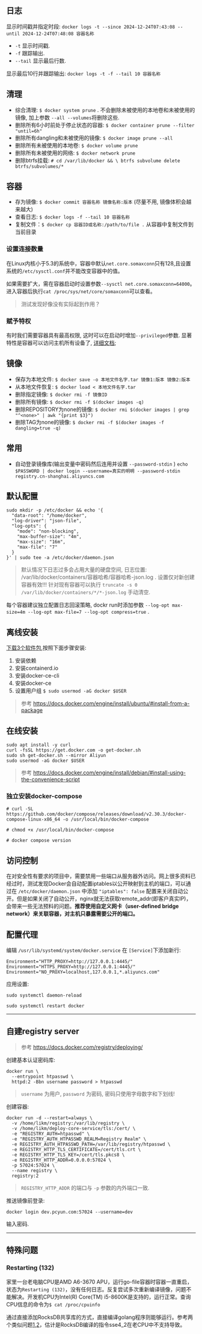 ## 日志

显示时间戳并指定时段: `docker logs -t --since 2024-12-24T07:43:08 --until 2024-12-24T07:48:08 容器名称`

* `-t` 显示时间戳.
* `-f` 跟踪输出.
* `--tail` 显示最后行数.

显示最后10行并跟踪输出: `docker logs -t -f --tail 10 容器名称`

## 清理
* 综合清理: `$ docker system prune` . 不会删除未被使用的本地卷和未被使用的镜像, 加上参数 `--all --volumes`将删除这些.
* 删除所有6小时前处于停止状态的容器: `$ docker container prune --filter "until=6h"`
* 删除所有dangling和未被使用的镜像: `$ docker image prune --all`
* 删除所有未被使用的本地卷: `$ docker volume prune`
* 删除所有未被使用的网络: `$ docker network prune`
* 删除btrfs挂载: `# cd /var/lib/docker && \ btrfs subvolume delete btrfs/subvolumes/*`

## 容器
* 存为镜像: `$ docker commit 容器名称 镜像名称:版本` (尽量不用, 镜像体积会越来越大)
* 查看日志: `$ docker logs -f --tail 10 容器名称`
* 复制文件：`$ docker cp 容器ID或名称:/path/to/file .` 从容器中复制文件到当前目录

### 设置连接数量

在Linux内核小于5.3的系统中，容器中默认`net.core.somaxconn`只有128,且设置系统的`/etc/sysctl.conf`并不能改变容器中的值。

如果需要扩大，需在容器启动时设置参数`--sysctl net.core.somaxconn=64000`。进入容器后执行`cat /proc/sys/net/core/somaxconn`可以查看。

> 测试发现好像没有实际起到作用？

### 赋予特权

有时我们需要容器具有最高权限, 这时可以在启动时增加`--privileged`参数. 显著特性是容器可以访问主机所有设备了, [详细文档](https://docs.docker.com/engine/reference/run/#runtime-privilege-and-linux-capabilities);

## 镜像
*  保存为本地文件: `$ docker save -o 本地文件名字.tar 镜像1:版本 镜像2:版本`
*  从本地文件恢复: `$ docker load < 本地文件名字.tar`
*  删除指定镜像: `$ docker rmi -f 镜像ID`
*  删除所有镜像: `$ docker rmi -f $(docker images -q)`
*  删除REPOSITORY为none的镜像: `$ docker rmi $(docker images | grep "^<none>" | awk "{print $3}")`
*  删除TAG为none的镜像: `$ docker rmi -f $(docker images -f dangling=true -q)`

## 常用

* 自动登录镜像库(输出变量中密码然后连用并设置 `--password-stdin` ) `echo $PASSWORD | docker login --username=真实的明明 --password-stdin registry.cn-shanghai.aliyuncs.com`

## 默认配置

```
sudo mkdir -p /etc/docker && echo '{
  "data-root": "/home/docker",
  "log-driver": "json-file",
  "log-opts": {
    "mode": "non-blocking",
    "max-buffer-size": "4m",
    "max-size": "16m",
    "max-file": "7"
  }
}' | sudo tee -a /etc/docker/daemon.json
```
>  默认情况下日志过多会占用大量的硬盘空间, 日志位置: /var/lib/docker/containers/容器哈希/容器哈希-json.log . 设置仅对新创建容器有效!!! 针对现有容器可以执行 `truncate -s 0 /var/lib/docker/containers/*/*-json.log` 手动清空.

每个容器建议独立配置日志回滚策略, dockr run时添加参数 `--log-opt max-size=4m --log-opt max-file=7 --log-opt compress=true` .

## 离线安装

[下载3个软件包](https://download.docker.com/linux/ubuntu/dists/focal/pool/stable/amd64/),按照下面步骤安装:

1. 安装依赖
2. 安装containerd.io
3. 安装docker-ce-cli
4. 安装docker-ce
5. 设置用户组 `$ sudo usermod -aG docker $USER`
> 参考 https://docs.docker.com/engine/install/ubuntu/#install-from-a-package

## 在线安装

```
sudo apt install -y curl
curl -fsSL https://get.docker.com -o get-docker.sh
sudo sh get-docker.sh --mirror Aliyun
sudo usermod -aG docker $USER
```
> 参考 https://docs.docker.com/engine/install/debian/#install-using-the-convenience-script

### 独立安装docker-compose

```
# curl -SL https://github.com/docker/compose/releases/download/v2.30.3/docker-compose-linux-x86_64 -o /usr/local/bin/docker-compose

# chmod +x /usr/local/bin/docker-compose

# docker compose version
```

## 访问控制
在对安全性有要求的项目中，需要禁用一些端口从服务器外访问。网上很多资料已经过时，测试发现Docker会自动配置iptables以公开映射到主机的端口，可以通过在 `/etc/docker/daemon.json` 中添加 `"iptables": false` 配置来关闭自动公开。但是如果关闭了自动公开，nginx就无法获取remote_addr(即客户真实IP)，会带来一些无法预料的问题。**推荐使用自定义网卡（user-defined bridge network）来关联容器，对主机只暴露需要公开的端口。**

## 配置代理

编辑 `/usr/lib/systemd/system/docker.service` 在 `[Service]`下添加新行:

```
Environment="HTTP_PROXY=http://127.0.0.1:4445/"
Environment="HTTPS_PROXY=http://127.0.0.1:4445/"
Environment="NO_PROXY=localhost,127.0.0.1,*.aliyuncs.com"
```

应用设置:

```
sudo systemctl daemon-reload

sudo systemctl restart docker
```

---

## 自建registry server

> 参考 https://docs.docker.com/registry/deploying/

创建基本认证密码库:

```
docker run \
  --entrypoint htpasswd \
  httpd:2 -Bbn username password > htpasswd
```

> `username` 为用户, `password` 为密码, 密码只使用字母数字和下划线!

创建容器:

```
docker run -d --restart=always \
  -v /home/likm/registry:/var/lib/registry \
  -v /home/likm/deploy-core-service/tls:/cert/ \
  -e "REGISTRY_AUTH=htpasswd" \
  -e "REGISTRY_AUTH_HTPASSWD_REALM=Registry Realm" \
  -e REGISTRY_AUTH_HTPASSWD_PATH=/var/lib/registry/htpasswd \
  -e REGISTRY_HTTP_TLS_CERTIFICATE=/cert/tls.crt \
  -e REGISTRY_HTTP_TLS_KEY=/cert/tls.pkcs8 \
  -e REGISTRY_HTTP_ADDR=0.0.0.0:57024 \
  -p 57024:57024 \
  --name registry \
  registry:2
```

> `REGISTRY_HTTP_ADDR` 的端口与 `-p` 参数的内外端口一致.

推送镜像前登录:

```
docker login dev.pcyun.com:57024 --username=dev
```

输入密码.

---

## 特殊问题

### Restarting (132)

家里一台老电脑CPU是AMD A6-3670 APU，运行go-file容器时容器一直重启，状态为`Restarting (132)`，没有任何日志。反复尝试多次重新编译镜像，问题不能解决。开发机CPU为Intel(R) Core(TM) i5-8600K是支持的，运行正常。查询CPU信息的命令为`$ cat /proc/cpuinfo`

通过直接添加RocksDB共享库的方式，直接编译golang程序则能够运行。参考两个类似问题[1](https://stackoverflow.com/questions/49198919/kong-official-docker-images-broken),[2](https://github.com/Kong/docker-kong/issues/138#issuecomment-449423106)，估计是RocksDB编译的指令sse4_2在老CPU中不支持导致。
